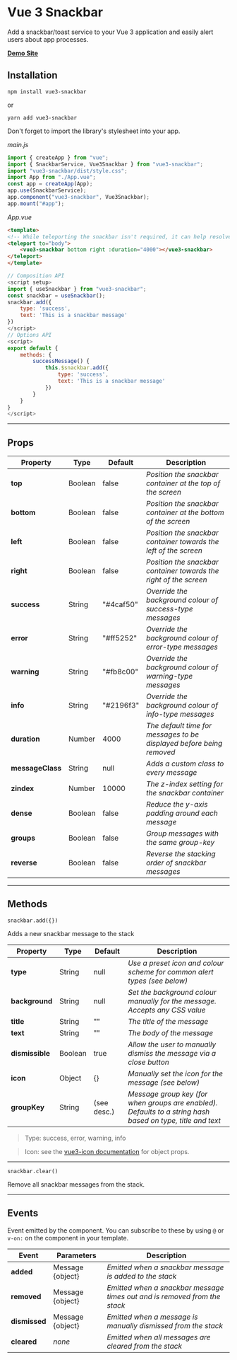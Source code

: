 # Vue 3 Snackbar

Add a snackbar/toast service to your Vue 3 application and easily alert users about app processes.

**[Demo Site](https://craigrileyuk.github.io/vue3-snackbar/)**

## Installation

```
npm install vue3-snackbar
```
or
```
yarn add vue3-snackbar
```

Don't forget to import the library's stylesheet into your app.

*main.js*
```js
import { createApp } from "vue";
import { SnackbarService, Vue3Snackbar } from "vue3-snackbar";
import "vue3-snackbar/dist/style.css";
import App from "./App.vue";
const app = createApp(App);
app.use(SnackbarService);
app.component("vue3-snackbar", Vue3Snackbar);
app.mount("#app");
```

*App.vue*
```html
<template>
<!-- While teleporting the snackbar isn't required, it can help resolve z-index issues -->
<teleport to="body">
    <vue3-snackbar bottom right :duration="4000"></vue3-snackbar>
</teleport>
</template>
```
```js
// Composition API
<script setup>
import { useSnackbar } from "vue3-snackbar";
const snackbar = useSnackbar();
snackbar.add({
    type: 'success',
    text: 'This is a snackbar message'
})
</script>
// Options API
<script>
export default {
    methods: {
        successMessage() {
            this.$snackbar.add({
                type: 'success',
                text: 'This is a snackbar message'
            })
        }
    }
}
</script>
```
---
## Props

| Property        | Type    | Default   | Description                                                                 |
| --------------- | ------- | --------- | --------------------------------------------------------------------------- |
| **top**         | Boolean | false     | *Position the snackbar container at the top of the screen*                  |
| **bottom**      | Boolean | false     | *Position the snackbar container at the bottom of the screen*               |
| **left**        | Boolean | false     | *Position the snackbar container towards the left of the screen*            |
| **right**       | Boolean | false     | *Position the snackbar container towards the right of the screen*           |
| **success**     | String  | "#4caf50" | *Override the background colour of success-type messages*                   |
| **error**       | String  | "#ff5252" | *Override the background colour of error-type messages*                     |
| **warning**     | String  | "#fb8c00" | *Override the background colour of warning-type messages*                   |
| **info**        | String  | "#2196f3" | *Override the background colour of info-type messages*                      |
| **duration**    | Number  | 4000      | *The default time for messages to be displayed before being removed*        |
| **messageClass**| String  | null      | *Adds a custom class to every message*                                      |
| **zindex**      | Number  | 10000     | *The z-index setting for the snackbar container*                            |
| **dense**       | Boolean | false     | *Reduce the y-axis padding around each message*                             |
| **groups**      | Boolean | false     | *Group messages with the same group-key*                                    |
| **reverse**     | Boolean | false     | *Reverse the stacking order of snackbar messages*                           |
---
## Methods

`snackbar.add({})`

Adds a new snackbar message to the stack

| Property        | Type    | Default     | Description                                                                 |
| --------------- | ------- | ----------- | --------------------------------------------------------------------------- |
| **type**        | String  | null        | *Use a preset icon and colour scheme for common alert types (see below)*    |
| **background**  | String  | null        | *Set the background colour manually for the message. Accepts any CSS value* |
| **title**       | String  | ""          | *The title of the message*                                                  |
| **text**        | String  | ""          | *The body of the message*                                                   |
| **dismissible** | Boolean | true        | *Allow the user to manually dismiss the message via a close button*         |
| **icon**        | Object  | {}          | *Manually set the icon for the message (see below)*                         |
| **groupKey**    | String  | (see desc.) | *Message group key (for when groups are enabled). Defaults to a string hash based on type, title and text*                           |

> Type: success, error, warning, info

> Icon: see the [vue3-icon documentation](https://www.npmjs.com/package/vue3-icon) for object props.

---

`snackbar.clear()`

Remove all snackbar messages from the stack.

---
## Events

Event emitted by the component. You can subscribe to these by using `@` or `v-on:` on the component in your template.

| Event           | Parameters       | Description                                                               |
| --------------- | ---------------- | ------------------------------------------------------------------------- |
| **added**       | Message {object} | *Emitted when a snackbar message is added to the stack*                   |
| **removed**     | Message {object} | *Emitted when a snackbar message times out and is removed from the stack* |
| **dismissed**   | Message {object} | *Emitted when a message is manually dismissed from the stack*             |
| **cleared**     | *none*           | *Emitted when all messages are cleared from the stack*                    |